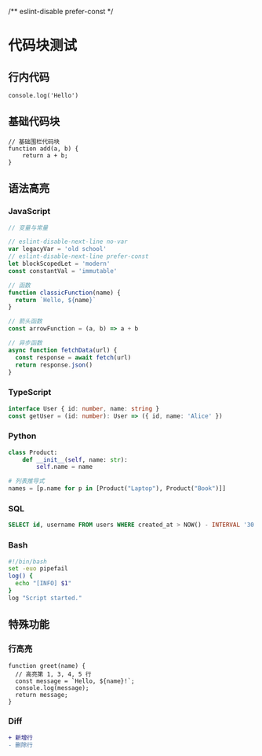 /** eslint-disable prefer-const */
# 代码块测试

## 行内代码
`console.log('Hello')`

## 基础代码块
```
// 基础围栏代码块
function add(a, b) {
    return a + b;
}
```

## 语法高亮

### JavaScript
```javascript
// 变量与常量

// eslint-disable-next-line no-var
var legacyVar = 'old school'
// eslint-disable-next-line prefer-const
let blockScopedLet = 'modern'
const constantVal = 'immutable'

// 函数
function classicFunction(name) {
  return `Hello, ${name}`
}

// 箭头函数
const arrowFunction = (a, b) => a + b

// 异步函数
async function fetchData(url) {
  const response = await fetch(url)
  return response.json()
}
```

### TypeScript
```typescript
interface User { id: number, name: string }
const getUser = (id: number): User => ({ id, name: 'Alice' })
```

### Python
```python
class Product:
    def __init__(self, name: str):
        self.name = name

# 列表推导式
names = [p.name for p in [Product("Laptop"), Product("Book")]]
```

### SQL
```sql
SELECT id, username FROM users WHERE created_at > NOW() - INTERVAL '30 days';
```

### Bash
```bash
#!/bin/bash
set -euo pipefail
log() {
  echo "[INFO] $1"
}
log "Script started."
```

## 特殊功能

### 行高亮
```javascript{1,3-5}
function greet(name) {
  // 高亮第 1, 3, 4, 5 行
  const message = `Hello, ${name}!`;
  console.log(message);
  return message;
}
```

### Diff
```diff
+ 新增行
- 删除行
```
